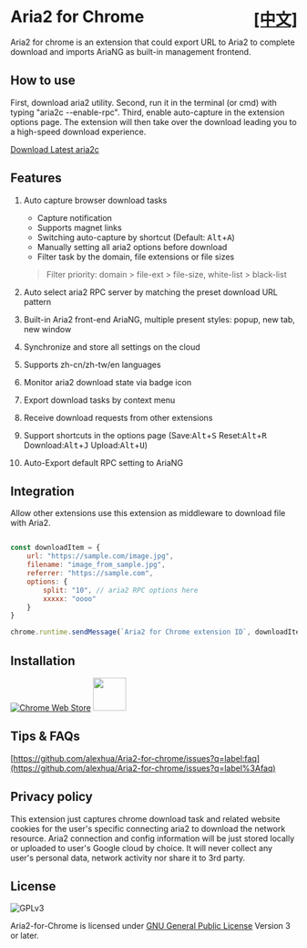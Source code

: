 # Aria2 for Chrome <span style="float:right">[[中文]](index.cn.md)</span>

Aria2 for chrome is an extension that could export URL to Aria2 to complete download and imports AriaNG as built-in management frontend.

## How to use

First, download aria2 utility. Second, run it in the terminal (or cmd) with typing "aria2c --enable-rpc". Third, enable auto-capture in the extension options page. The extension will then take over the download leading you to a high-speed download experience.

[Download Latest aria2c](https://github.com/aria2/aria2/releases/latest)

## Features

1. Auto capture browser download tasks
    - Capture notification
    - Supports magnet links
    - Switching auto-capture by shortcut (Default: <kbd>Alt</kbd>+<kbd>A</kbd>)
    - Manually setting all aria2 options before download
    - Filter task by the domain, file extensions or file sizes
    > Filter priority: domain > file-ext > file-size, white-list > black-list
2. Auto select aria2 RPC server by matching the preset download URL pattern

3. Built-in Aria2 front-end AriaNG, multiple present styles: popup, new tab, new window

4. Synchronize and store all settings on the cloud

5. Supports zh-cn/zh-tw/en languages

6. Monitor aria2 download state via badge icon

7. Export download tasks by context menu

8. Receive download requests from other extensions

9. Support shortcuts in the options page (Save:<kbd>Alt</kbd>+<kbd>S</kbd> Reset:<kbd>Alt</kbd>+<kbd>R</kbd> Download:<kbd>Alt</kbd>+<kbd>J</kbd> Upload:<kbd>Alt</kbd>+<kbd>U</kbd>)

10. Auto-Export default RPC setting to AriaNG

## Integration

Allow other extensions use this extension as middleware to download file with Aria2.

```js

const downloadItem = {
    url: "https://sample.com/image.jpg",
    filename: "image_from_sample.jpg",
    referrer: "https://sample.com",
    options: { 
        split: "10", // aria2 RPC options here
        xxxxx: "oooo"
    }
}

chrome.runtime.sendMessage(`Aria2 for Chrome extension ID`, downloadItem)

```

## Installation

[![Chrome Web Store](https://storage.googleapis.com/chrome-gcs-uploader.appspot.com/image/WlD8wC6g8khYWPJUsQceQkhXSlv1/UV4C4ybeBTsZt43U4xis.png)](https://chrome.google.com/webstore/detail/aria2-for-chrome/mpkodccbngfoacfalldjimigbofkhgjn "Aria2 for Chrome")
[<img src="https://developer.microsoft.com/en-us/store/badges/images/English_get-it-from-MS.png" height=58 >](https://microsoftedge.microsoft.com/addons/detail/jjfgljkjddpcpfapejfkelkbjbehagbh "Aria2 for Edge")

## Tips & FAQs

[https://github.com/alexhua/Aria2-for-chrome/issues?q=label:faq](https://github.com/alexhua/Aria2-for-chrome/issues?q=label%3Afaq)

## Privacy policy

This extension just captures chrome download task and related website cookies for the user's specific connecting aria2 to download the network resource. Aria2 connection and config information will be just stored locally or uploaded to user's Google cloud by choice. It will never collect any user's personal data, network activity nor share it to 3rd party.

## License

![GPLv3](https://www.gnu.org/graphics/gplv3-127x51.png)

Aria2-for-Chrome is licensed under [GNU General Public License](https://www.gnu.org/licenses/gpl.html) Version 3 or later.
